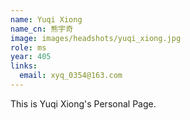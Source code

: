 ```yaml
---
name: Yuqi Xiong
name_cn: 熊宇奇
image: images/headshots/yuqi_xiong.jpg
role: ms
year: 405
links:
  email: xyq_0354@163.com
---
```


This is Yuqi Xiong's Personal Page.
